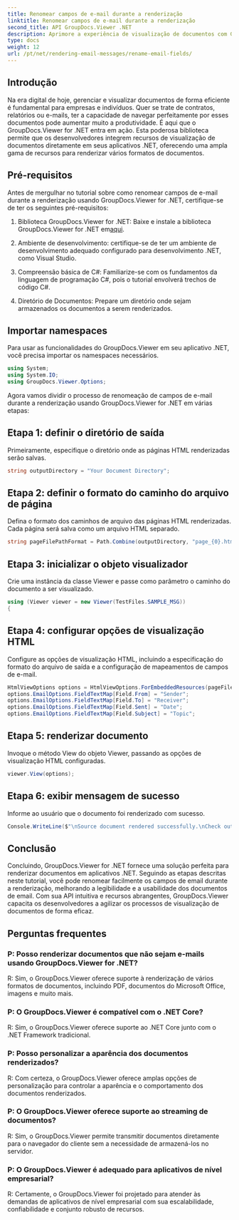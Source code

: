 ```yaml
---
title: Renomear campos de e-mail durante a renderização
linktitle: Renomear campos de e-mail durante a renderização
second_title: API GroupDocs.Viewer .NET
description: Aprimore a experiência de visualização de documentos com GroupDocs.Viewer for .NET. Renderize e personalize e-mails perfeitamente.
type: docs
weight: 12
url: /pt/net/rendering-email-messages/rename-email-fields/
---
```

## Introdução

Na era digital de hoje, gerenciar e visualizar documentos de forma eficiente é fundamental para empresas e indivíduos. Quer se trate de contratos, relatórios ou e-mails, ter a capacidade de navegar perfeitamente por esses documentos pode aumentar muito a produtividade. É aqui que o GroupDocs.Viewer for .NET entra em ação. Esta poderosa biblioteca permite que os desenvolvedores integrem recursos de visualização de documentos diretamente em seus aplicativos .NET, oferecendo uma ampla gama de recursos para renderizar vários formatos de documentos.

## Pré-requisitos

Antes de mergulhar no tutorial sobre como renomear campos de e-mail durante a renderização usando GroupDocs.Viewer for .NET, certifique-se de ter os seguintes pré-requisitos:

1.  Biblioteca GroupDocs.Viewer for .NET: Baixe e instale a biblioteca GroupDocs.Viewer for .NET em[aqui](https://releases.groupdocs.com/viewer/net/).

2. Ambiente de desenvolvimento: certifique-se de ter um ambiente de desenvolvimento adequado configurado para desenvolvimento .NET, como Visual Studio.

3. Compreensão básica de C#: Familiarize-se com os fundamentos da linguagem de programação C#, pois o tutorial envolverá trechos de código C#.

4. Diretório de Documentos: Prepare um diretório onde sejam armazenados os documentos a serem renderizados.

## Importar namespaces

Para usar as funcionalidades do GroupDocs.Viewer em seu aplicativo .NET, você precisa importar os namespaces necessários.

```csharp
using System;
using System.IO;
using GroupDocs.Viewer.Options;
```

Agora vamos dividir o processo de renomeação de campos de e-mail durante a renderização usando GroupDocs.Viewer for .NET em várias etapas:

## Etapa 1: definir o diretório de saída

Primeiramente, especifique o diretório onde as páginas HTML renderizadas serão salvas.

```csharp
string outputDirectory = "Your Document Directory";
```

## Etapa 2: definir o formato do caminho do arquivo de página

Defina o formato dos caminhos de arquivo das páginas HTML renderizadas. Cada página será salva como um arquivo HTML separado.

```csharp
string pageFilePathFormat = Path.Combine(outputDirectory, "page_{0}.html");
```

## Etapa 3: inicializar o objeto visualizador

Crie uma instância da classe Viewer e passe como parâmetro o caminho do documento a ser visualizado.

```csharp
using (Viewer viewer = new Viewer(TestFiles.SAMPLE_MSG))
{
```

## Etapa 4: configurar opções de visualização HTML

Configure as opções de visualização HTML, incluindo a especificação do formato do arquivo de saída e a configuração de mapeamentos de campos de e-mail.

```csharp
HtmlViewOptions options = HtmlViewOptions.ForEmbeddedResources(pageFilePathFormat);
options.EmailOptions.FieldTextMap[Field.From] = "Sender";
options.EmailOptions.FieldTextMap[Field.To] = "Receiver";
options.EmailOptions.FieldTextMap[Field.Sent] = "Date";
options.EmailOptions.FieldTextMap[Field.Subject] = "Topic";
```

## Etapa 5: renderizar documento

Invoque o método View do objeto Viewer, passando as opções de visualização HTML configuradas.

```csharp
viewer.View(options);
```

## Etapa 6: exibir mensagem de sucesso

Informe ao usuário que o documento foi renderizado com sucesso.

```csharp
Console.WriteLine($"\nSource document rendered successfully.\nCheck output in {outputDirectory}.");
```

## Conclusão

Concluindo, GroupDocs.Viewer for .NET fornece uma solução perfeita para renderizar documentos em aplicativos .NET. Seguindo as etapas descritas neste tutorial, você pode renomear facilmente os campos de email durante a renderização, melhorando a legibilidade e a usabilidade dos documentos de email. Com sua API intuitiva e recursos abrangentes, GroupDocs.Viewer capacita os desenvolvedores a agilizar os processos de visualização de documentos de forma eficaz.

## Perguntas frequentes

### P: Posso renderizar documentos que não sejam e-mails usando GroupDocs.Viewer for .NET?

R: Sim, o GroupDocs.Viewer oferece suporte à renderização de vários formatos de documentos, incluindo PDF, documentos do Microsoft Office, imagens e muito mais.

### P: O GroupDocs.Viewer é compatível com o .NET Core?

R: Sim, o GroupDocs.Viewer oferece suporte ao .NET Core junto com o .NET Framework tradicional.

### P: Posso personalizar a aparência dos documentos renderizados?

R: Com certeza, o GroupDocs.Viewer oferece amplas opções de personalização para controlar a aparência e o comportamento dos documentos renderizados.

### P: O GroupDocs.Viewer oferece suporte ao streaming de documentos?

R: Sim, o GroupDocs.Viewer permite transmitir documentos diretamente para o navegador do cliente sem a necessidade de armazená-los no servidor.

### P: O GroupDocs.Viewer é adequado para aplicativos de nível empresarial?

R: Certamente, o GroupDocs.Viewer foi projetado para atender às demandas de aplicativos de nível empresarial com sua escalabilidade, confiabilidade e conjunto robusto de recursos.
